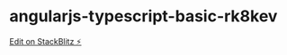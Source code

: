 # angularjs-typescript-basic-rk8kev

[Edit on StackBlitz ⚡️](https://stackblitz.com/edit/angularjs-typescript-basic-rk8kev)